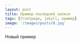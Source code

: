 ```yaml
---
layout: post
title: Пример последней записи
tags: [frontpage, jekyll, пример]
image: '/images/posts/8.jpg'
---
```


Новый пример
